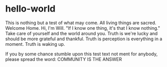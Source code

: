 # hello-world
This is nothing but a test of what may come. All living things are sacred. Welcome Home.
Hi, I'm Will. "If I know one thing, it's that I know nothing." Take care of yourself and the world around you.
Truth is we're lucky and should be more grateful and thankful. 
Truth is perception is everything in a moment.
Truth is waking up.

If you by some chance stumble upon this test text not ment for anybody, please spread the word:
COMMUNITY IS THE ANSWER
